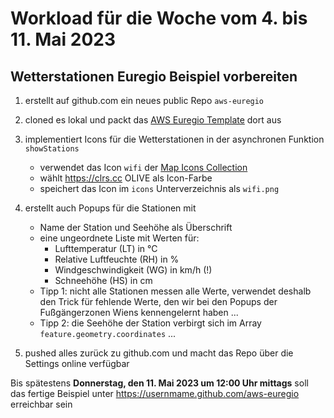 # Workload für die Woche vom 4. bis 11. Mai 2023

## Wetterstationen Euregio Beispiel vorbereiten

1. erstellt auf github.com ein neues public Repo `aws-euregio`

2. cloned es lokal und packt das [AWS Euregio Template](https://webmapping23s.github.io/templates/template_aws-euregio.zip) dort aus

3. implementiert Icons für die Wetterstationen in der asynchronen Funktion `showStations`
    - verwendet das Icon `wifi` der [Map Icons Collection](https://mapicons.mapsmarker.com/)
    - wählt <https://clrs.cc> OLIVE als Icon-Farbe
    - speichert das Icon im `icons` Unterverzeichnis als `wifi.png`

4. erstellt auch Popups für die Stationen mit
    - Name der Station und Seehöhe als Überschrift
    - eine ungeordnete Liste mit Werten für:
        - Lufttemperatur (LT) in °C
        - Relative Luftfeuchte (RH) in %
        - Windgeschwindigkeit (WG) in km/h (!)
        - Schneehöhe (HS) in cm
    - Tipp 1: nicht alle Stationen messen alle Werte, verwendet deshalb den Trick für fehlende Werte, den wir bei den Popups der Fußgängerzonen Wiens kennengelernt haben  ...
    - Tipp 2: die Seehöhe der Station verbirgt sich im Array `feature.geometry.coordinates` ...

5. pushed alles zurück zu github.com und macht das Repo über die Settings online verfügbar

Bis spätestens **Donnerstag, den 11. Mai 2023 um 12:00 Uhr mittags** soll das fertige Beispiel unter https://usernmame.github.com/aws-euregio erreichbar sein
